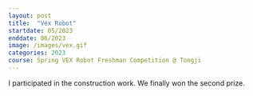 ```yaml
---
layout: post
title:  "Vex Robot"
startdate: 05/2023
enddate: 06/2023
image: /images/vex.gif
categories: 2023 
course: Spring VEX Robot Freshman Competition @ Tongji
---
```

I participated in the construction work. We finally won the second prize.
